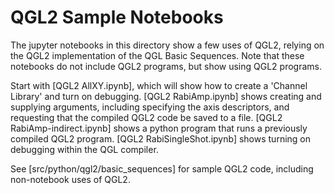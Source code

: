 # QGL2 Sample Notebooks

The jupyter notebooks in this directory show a few uses of QGL2, relying on the QGL2 implementation of the QGL Basic Sequences. Note that these notebooks do not include QGL2 programs, but show using QGL2 programs.

Start with [QGL2 AllXY.ipynb], which will show how to create a 'Channel Library' and turn on debugging.
[QGL2 RabiAmp.ipynb] shows creating and supplying arguments, including specifying the axis descriptors, and requesting that the compiled QGL2 code be saved to a file.
[QGL2 RabiAmp-indirect.ipynb] shows a python program that runs a previously compiled QGL2 program.
[QGL2 RabiSingleShot.ipynb] shows turning on debugging within the QGL compiler.

See [src/python/qgl2/basic_sequences] for sample QGL2 code, including non-notebook uses of QGL2.